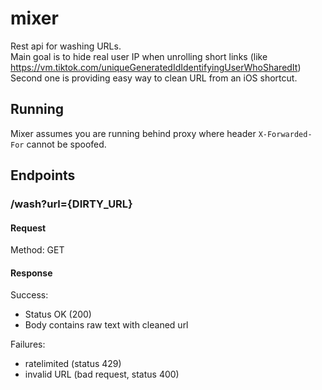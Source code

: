 # mixer

Rest api for washing URLs. \
Main goal is to hide real user IP when unrolling short links (like https://vm.tiktok.com/uniqueGeneratedIdIdentifyingUserWhoSharedIt)\
Second one is providing easy way to clean URL from an iOS shortcut.

## Running
Mixer assumes you are running behind proxy where header ``X-Forwarded-For`` cannot be spoofed. 

## Endpoints

### /wash?url={DIRTY_URL}

#### Request

Method: GET

#### Response

Success:
- Status OK (200)
- Body contains raw text with cleaned url

Failures:

- ratelimited (status 429)
- invalid URL (bad request, status 400)
